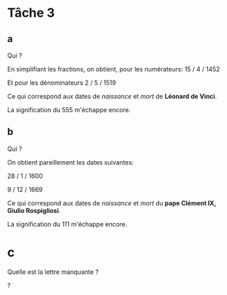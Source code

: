# Tâche 3

## a
Qui ?

En simplifiant les fractions, on obtient, pour les numérateurs:
15 / 4 / 1452

Et pour les dénominateurs
2 / 5 / 1519

Ce qui correspond aux dates de *naissance* et *mort* de **Léonard de Vinci**.

La signification du 555 m'échappe encore.


## b
Qui ?

On obtient pareillement les dates suivantes:

28 / 1 / 1600

9 / 12 / 1669

Ce qui correspond aux dates de *naissance* et *mort* du **pape Clément IX, Giulio Rospigliosi**.

La signification du 111 m'échappe encore.

# c
Quelle est la lettre manquante ?

?
